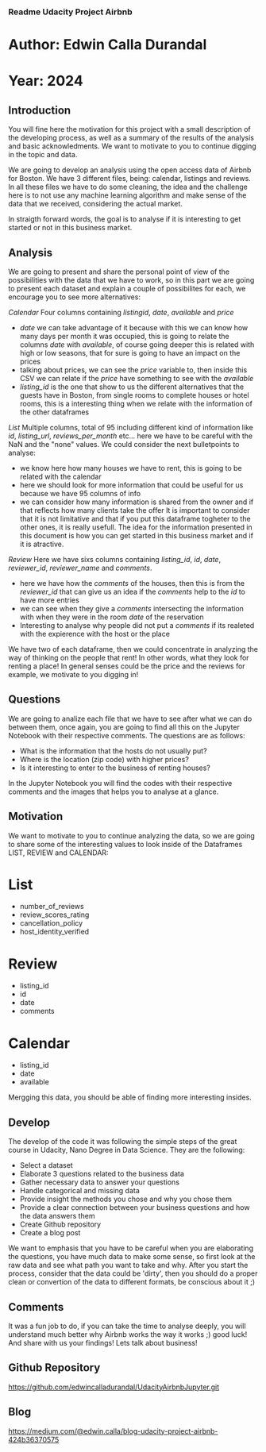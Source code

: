 ### Readme Udacity Project Airbnb
# Author: Edwin Calla Durandal
# Year: 2024

## Introduction
You will fine here the motivation for this project with a small description of the developing process, as well as a summary of the results of the analysis and basic acknowledments. We want to motivate to you to continue digging in the topic and data. 

We are going to develop an analysis using the open access data of Airbnb for Boston. We have 3 different files, being: calendar, listings and reviews. In all these files we have to do some cleaning, the idea and the challenge here is to not use any machine learning algorithm and make sense of the data that we received, considering the actual market.  

In straigth forward words, the goal is to analyse if it is interesting to get started or not in this business market. 

## Analysis 
We are going to present and share the personal point of view of the possibilities with the data that we have to work, so in this part we are going to present each dataset and explain a couple of possibilites for each, we encourage you to see more alternatives: 

*Calendar* 
Four columns containing _listingid_, _date_, _available_ and _price_ 
* _date_ we can take advantage of it because with this we can know how many days per month it was occupied, this is going to relate the columns _date_ with _available_, of course going deeper this is related with high or low seasons, that for sure is going to have an impact on the prices 
* talking about prices, we can see the _price_ variable to, then inside this CSV we can relate if the _price_ have something to see with the _available_
* _listing_id_ is the one that show to us the different alternatives that the guests have in Boston, from single rooms to complete houses or hotel rooms, this is a interesting thing when we relate with the information of the other dataframes

*List* 
Multiple columns, total of 95 including different kind of information like _id_, _listing_url_, _reviews_per_month_ etc... here we have to be careful with the NaN and the "none" values. We could consider the next bulletpoints to analyse: 
* we know here how many houses we have to rent, this is going to be related with the calendar
* here we should look for more information that could be useful for us because we have 95 columns of info
* we can consider how many information is shared from the owner and if that reflects how many clients take the offer
It is important to consider that it is not limitative and that if you put this dataframe togheter to the other ones, it is really usefull. The idea for the information presented in this document is how you can get started in this business market and if it is atractive. 

*Review* 
Here we have sixs columns containing _listing_id_, _id_, _date_, _reviewer_id_, _reviewer_name_ and _comments_.
* here we have how the _comments_ of the houses, then this is from the _reviewer_id_ that can give us an idea if the _comments_ help to the _id_ to have more entries
* we can see when they give a _comments_ intersecting the information with when they were in the room _date_ of the reservation
* Interesting to analyse why people did not put a _comments_ if its realeted with the expierence with the host or the place

We have two of each dataframe, then we could concentrate in analyzing the way of thinking on the people that rent! In other words, what they look for renting a place! In general senses could be the price and the reviews for example, we motivate to you digging in! 

## Questions
We are going to analize each file that we have to see after what we can do between them, once again, you are going to find all this on the Jupyter Notebook with their respective comments. The questions are as follows: 

* What is the information that the hosts do not usually put?
* Where is the location (zip code) with higher prices?
* Is it interesting to enter to the business of renting houses?

In the Jupyter Notebook you will find the codes with their respective comments and the images that helps you to analyse at a glance. 

## Motivation
We want to motivate to you to continue analyzing the data, so we are going to share some of the interesting values to look inside of the Dataframes LIST, REVIEW and CALENDAR:  
# List
* number_of_reviews
* review_scores_rating
* cancellation_policy
* host_identity_verified

# Review 
* listing_id
* id
* date
* comments

# Calendar
* listing_id
* date
* available 

Mergging this data, you should be able of finding more interesting insides. 

## Develop
The develop of the code it was following the simple steps of the great course in Udacity, Nano Degree in Data Science. They are the following: 
* Select a dataset
* Elaborate 3 questions related to the business data 
* Gather necessary data to answer your questions
* Handle categorical and missing data
* Provide insight the methods you chose and why you chose them
* Provide a clear connection between your business questions and how the data answers them
* Create Github repository
* Create a blog post

We want to emphasis that you have to be careful when you are elaborating the questions, you have much data to make some sense, so first look at the raw data and see what path you want to take and why. After you start the process, consider that the data could be 'dirty', then you should do a proper clean or convertion of the data to different formats, be conscious about it ;) 

## Comments
It was a fun job to do, if you can take the time to analyse deeply, you will understand much better why Airbnb works the way it works ;) good luck! And share with us your findings! Lets talk about business! 

## Github Repository
https://github.com/edwincalladurandal/UdacityAirbnbJupyter.git

## Blog
https://medium.com/@edwin.calla/blog-udacity-project-airbnb-424b36370575
